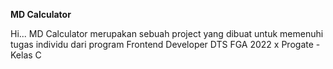 **MD Calculator**

Hi...
MD Calculator merupakan sebuah project yang dibuat untuk memenuhi tugas individu dari program Frontend Developer DTS FGA 2022 x Progate - Kelas C
